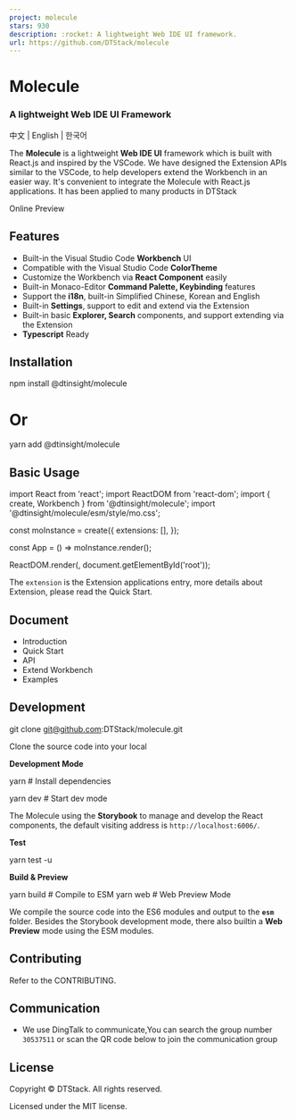 ```yaml
---
project: molecule
stars: 930
description: :rocket: A lightweight Web IDE UI framework.
url: https://github.com/DTStack/molecule
---
```


Molecule
========

### A lightweight Web IDE UI Framework

中文 | English | 한국어

The **Molecule** is a lightweight **Web IDE UI** framework which is built with React.js and inspired by the VSCode. We have designed the Extension APIs similar to the VSCode, to help developers extend the Workbench in an easier way. It's convenient to integrate the Molecule with React.js applications. It has been applied to many products in DTStack

Online Preview

Features
--------

-   Built-in the Visual Studio Code **Workbench** UI
-   Compatible with the Visual Studio Code **ColorTheme**
-   Customize the Workbench via **React Component** easily
-   Built-in Monaco-Editor **Command Palette, Keybinding** features
-   Support the **i18n**, built-in Simplified Chinese, Korean and English
-   Built-in **Settings**, support to edit and extend via the Extension
-   Built-in basic **Explorer, Search** components, and support extending via the Extension
-   **Typescript** Ready

Installation
------------

npm install @dtinsight/molecule
# Or
yarn add @dtinsight/molecule

Basic Usage
-----------

import React from 'react';
import ReactDOM from 'react-dom';
import { create, Workbench } from '@dtinsight/molecule';
import '@dtinsight/molecule/esm/style/mo.css';

const moInstance \= create({
    extensions: \[\],
});

const App \= () \=> moInstance.render(<Workbench />);

ReactDOM.render(<App />, document.getElementById('root'));

The `extension` is the Extension applications entry, more details about Extension, please read the Quick Start.

Document
--------

-   Introduction
-   Quick Start
-   API
-   Extend Workbench
-   Examples

Development
-----------

git clone git@github.com:DTStack/molecule.git

Clone the source code into your local

**Development Mode**

yarn # Install dependencies

yarn dev # Start dev mode

The Molecule using the **Storybook** to manage and develop the React components, the default visiting address is `http://localhost:6006/`.

**Test**

yarn test -u

**Build & Preview**

yarn build # Compile to ESM
yarn web # Web Preview Mode

We compile the source code into the ES6 modules and output to the **`esm`** folder. Besides the Storybook development mode, there also builtin a **Web Preview** mode using the ESM modules.

Contributing
------------

Refer to the CONTRIBUTING.

Communication
-------------

-   We use DingTalk to communicate,You can search the group number `30537511` or scan the QR code below to join the communication group

License
-------

Copyright © DTStack. All rights reserved.

Licensed under the MIT license.
